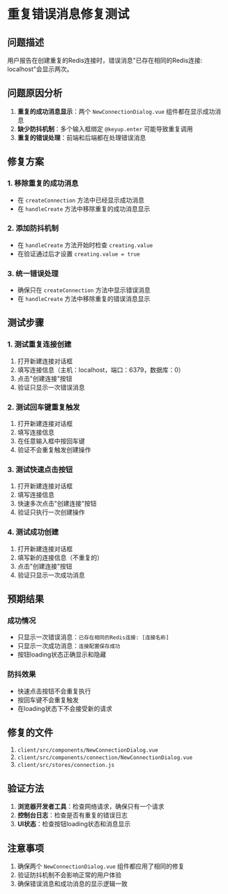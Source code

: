 # 重复错误消息修复测试

## 问题描述

用户报告在创建重复的Redis连接时，错误消息"已存在相同的Redis连接: localhost"会显示两次。

## 问题原因分析

1. **重复的成功消息显示**：两个 `NewConnectionDialog.vue` 组件都在显示成功消息
2. **缺少防抖机制**：多个输入框绑定 `@keyup.enter` 可能导致重复调用
3. **重复的错误处理**：前端和后端都在处理错误消息

## 修复方案

### 1. 移除重复的成功消息
- 在 `createConnection` 方法中已经显示成功消息
- 在 `handleCreate` 方法中移除重复的成功消息显示

### 2. 添加防抖机制
- 在 `handleCreate` 方法开始时检查 `creating.value`
- 在验证通过后才设置 `creating.value = true`

### 3. 统一错误处理
- 确保只在 `createConnection` 方法中显示错误消息
- 在 `handleCreate` 方法中移除重复的错误消息显示

## 测试步骤

### 1. 测试重复连接创建
1. 打开新建连接对话框
2. 填写连接信息（主机：localhost，端口：6379，数据库：0）
3. 点击"创建连接"按钮
4. 验证只显示一次错误消息

### 2. 测试回车键重复触发
1. 打开新建连接对话框
2. 填写连接信息
3. 在任意输入框中按回车键
4. 验证不会重复触发创建操作

### 3. 测试快速点击按钮
1. 打开新建连接对话框
2. 填写连接信息
3. 快速多次点击"创建连接"按钮
4. 验证只执行一次创建操作

### 4. 测试成功创建
1. 打开新建连接对话框
2. 填写新的连接信息（不重复的）
3. 点击"创建连接"按钮
4. 验证只显示一次成功消息

## 预期结果

### 成功情况
- 只显示一次错误消息：`已存在相同的Redis连接: [连接名称]`
- 只显示一次成功消息：`连接配置保存成功`
- 按钮loading状态正确显示和隐藏

### 防抖效果
- 快速点击按钮不会重复执行
- 按回车键不会重复触发
- 在loading状态下不会接受新的请求

## 修复的文件

1. `client/src/components/NewConnectionDialog.vue`
2. `client/src/components/connection/NewConnectionDialog.vue`
3. `client/src/stores/connection.js`

## 验证方法

1. **浏览器开发者工具**：检查网络请求，确保只有一个请求
2. **控制台日志**：检查是否有重复的错误日志
3. **UI状态**：检查按钮loading状态和消息显示

## 注意事项

1. 确保两个 `NewConnectionDialog.vue` 组件都应用了相同的修复
2. 验证防抖机制不会影响正常的用户体验
3. 确保错误消息和成功消息的显示逻辑一致 